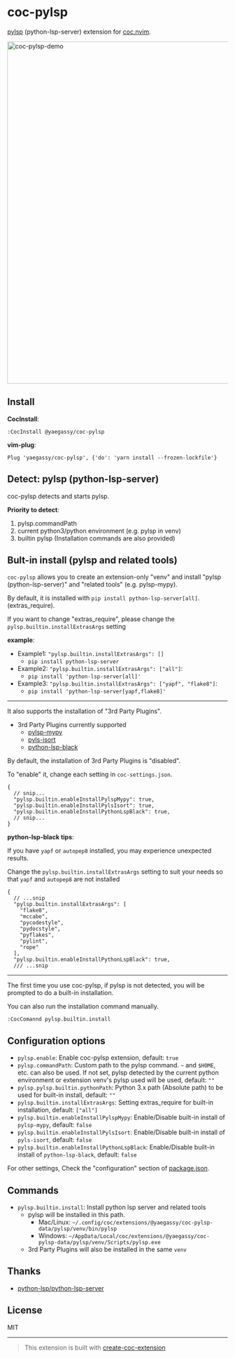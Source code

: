 # coc-pylsp

[pylsp](https://github.com/python-lsp/python-lsp-server) (python-lsp-server) extension for [coc.nvim](https://github.com/neoclide/coc.nvim).

<img width="780" alt="coc-pylsp-demo" src="https://user-images.githubusercontent.com/188642/115177162-97e3d300-a109-11eb-94dd-a6a7989b4a06.gif">

## Install

**CocInstall**:

```vim
:CocInstall @yaegassy/coc-pylsp
```

**vim-plug**:

```vim
Plug 'yaegassy/coc-pylsp', {'do': 'yarn install --frozen-lockfile'}
```

## Detect: pylsp (python-lsp-server)

coc-pylsp detects and starts pylsp.

**Priority to detect**:

1. pylsp.commandPath
1. current python3/python environment (e.g. pylsp in venv)
1. builtin pylsp (Installation commands are also provided)

## Bult-in install (pylsp and related tools)

`coc-pylsp` allows you to create an extension-only "venv" and install "pylsp (python-lsp-server)" and "related tools" (e.g. pylsp-mypy).

By default, it is installed with `pip install python-lsp-server[all]`. (extras_require).

<!-- markdownlint-disable-next-line -->
If you want to change "extras_require", please change the `pylsp.builtin.installExtrasArgs` setting

**example**:

- Example1: `"pylsp.builtin.installExtrasArgs": []`
  - `pip install python-lsp-server`
- Example2: `"pylsp.builtin.installExtrasArgs": ["all"]`:
  - `pip install 'python-lsp-server[all]'`
- Example3: `"pylsp.builtin.installExtrasArgs": ["yapf", "flake8"]`:
  - `pip install 'python-lsp-server[yapf,flake8]'`

---

It also supports the installation of "3rd Party Plugins".

- 3rd Party Plugins currently supported
  - [pylsp-mypy](https://github.com/Richardk2n/pylsp-mypy)
  - [pyls-isort](https://github.com/paradoxxxzero/pyls-isort)
  - [python-lsp-black](https://github.com/python-lsp/python-lsp-black)

By default, the installation of 3rd Party Plugins is "disabled".

To "enable" it, change each setting in `coc-settings.json`.

```jsonc
{
  // snip...
  "pylsp.builtin.enableInstallPylspMypy": true,
  "pylsp.builtin.enableInstallPylsIsort": true,
  "pylsp.builtin.enableInstallPythonLspBlack": true,
  // snip...
}
```

**python-lsp-black tips**:

If you have `yapf` or `autopep8` installed, you may experience unexpected results.

Change the `pylsp.builtin.installExtrasArgs` setting to suit your needs so that `yapf` and `autopep8` are not installed

```jsonc
{
  // ...snip
  "pylsp.builtin.installExtrasArgs": [
    "flake8",
    "mccabe",
    "pycodestyle",
    "pydocstyle",
    "pyflakes",
    "pylint",
    "rope"
  ],
  "pylsp.builtin.enableInstallPythonLspBlack": true,
  /// ...snip
```

---

<!-- markdownlint-disable-next-line -->
The first time you use coc-pylsp, if pylsp is not detected, you will be prompted to do a built-in installation.

You can also run the installation command manually.

```vim
:CocComannd pylsp.builtin.install
```

## Configuration options

- `pylsp.enable`: Enable coc-pylsp extension, default: `true`
- `pylsp.commandPath`: Custom path to the pylsp command. `~` and `$HOME`, etc. can also be used. If not set, pylsp detected by the current python environment or extension venv's pylsp used will be used, default: `""`
- `pylsp.pylsp.builtin.pythonPath`: Python 3.x path (Absolute path) to be used for built-in install, default: `""`
- `pylsp.builtin.installExtrasArgs`: Setting extras_require for built-in installation, default: `["all"]`
- `pylsp.builtin.enableInstallPylspMypy`: Enable/Disable built-in install of `pylsp-mypy`, default: `false`
- `pylsp.builtin.enableInstallPylsIsort`: Enable/Disable built-in install of `pyls-isort`, default: `false`
- `pylsp.builtin.enableInstallPythonLspBlack`: Enable/Disable built-in install of `python-lsp-black`, default: `false`

For other settings, Check the "configuration" section of [package.json](/package.json).

## Commands

- `pylsp.builtin.install`: Install python lsp server and related tools
  - pylsp will be installed in this path.
    - Mac/Linux: `~/.config/coc/extensions/@yaegassy/coc-pylsp-data/pylsp/venv/bin/pylsp`
    - Windows: `~/AppData/Local/coc/extensions/@yaegassy/coc-pylsp-data/pylsp/venv/Scripts/pylsp.exe`
  - 3rd Party Plugins will also be installed in the same `venv`

## Thanks

- [python-lsp/python-lsp-server](https://github.com/python-lsp/python-lsp-server)

## License

MIT

---

> This extension is built with [create-coc-extension](https://github.com/fannheyward/create-coc-extension)
